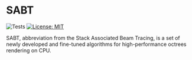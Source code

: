 # SABT
![Tests](https://github.com/knyazer/SABT/actions/workflows/tests.yml/badge.svg)
[![License: MIT](https://img.shields.io/badge/License-MIT-yellow.svg)](https://opensource.org/licenses/MIT)

SABT, abbreviation from the Stack Associated Beam Tracing, is a set of newly developed and fine-tuned algorithms for high-performance octrees rendering on CPU.
